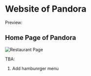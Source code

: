 # Website of Pandora

Preview:
<h2>Home Page of Pandora</h2>


![Restaurant Page](https://user-images.githubusercontent.com/89571066/194248793-5f1d6c86-b2ab-490b-a412-1876b36a6378.png)


TBA:
1. Add hambunrger menu
